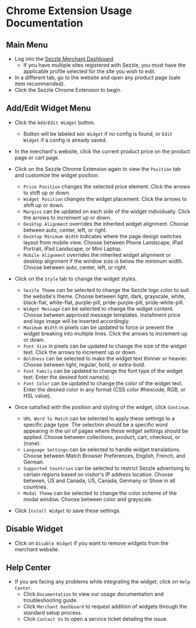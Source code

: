 # Chrome Extension Usage Documentation

<!-- ## Installation -->

## Main Menu
 * Log into the <a href="https://dashboard.sezzle.com/merchant/" target="_blank">Sezzle Merchant Dashboard</a>
	- If you have multiple sites registered with Sezzle, you must have the applicable profile selected for the site you wish to edit.
 * In a different tab, go to the website and open any product page (sale item recommended).
 * Click the Sezzle Chrome Extension to begin.

## Add/Edit Widget Menu
 * Click the `Add/Edit Widget` button.
      - Button will be labeled `Add Widget` if no config is found, or `Edit Widget` if a config is already saved.
 * In the merchant's website, click the current product price on the product page or cart page.
 * Click on the Sezzle Chrome Extension again to view the `Position` tab and customize the widget position.
    - `Price Position` changes the selected price element. Click the arrows to shift up or down.
    - `Widget Position` changes the widget placement. Click the arrows to shift up or down.
    - `Margins` can be updated on each side of the widget individually. Click the arrows to increment up or down.
    - `Desktop Alignment` overrides the inherited widget alignment. Choose between auto, center, left, or right.
    - `Desktop Minimum Width` indicates where the page design switches layout from mobile view. Choose between Phone Landscape, iPad Portrait, iPad Landscape, or Mini Laptop.
    - `Mobile Alignment` overrides the inherited widget alignment or desktop alignment if the window size is below the minimum width. Choose between auto, center, left, or right.

 * Click on the `Style` tab to change the widget styles.
    - `Sezzle Theme` can be selected to change the Sezzle logo color to suit the website's theme. Choose between light, dark, grayscale, white, black-flat, white-flat, purple-pill, pride-purple-pill, pride-white-pill.
    - `Widget Message` can be selected to change the widget content. Choose between approved message templates. Installment price and logo image will be inserted accordingly.
    - `Maximum Width` in pixels can be updated to force or prevent the widget breaking into multiple lines. Click the arrows to increment up or down.
    - `Font Size` in pixels can be updated to change the size of the widget text. Click the arrows to increment up or down.
    - `Boldness` can be selected to make the widget text thinner or heavier. Choose between light, regular, bold, or extra-bold.
    - `Font Family` can be updated to change the font type of the widget text. Enter the desired font name(s).
    - `Font Color` can be updated to change the color of the widget text. Enter the desired color in any format (CSS color #hexcode, RGB, or HSL value).

* Once satisfied with the position and styling of the widget, click `Continue`.
    - `URL Word to Match` can be selected to apply these settings to a specific page type. The selection should be a specific word appearing in the url of pages where these widget settings should be applied. Choose between collections, product, cart, checkout, or (none).
    - `Language Settings` can be selected to handle widget translations. Choose between Match Browser Preferences, English, French, and German.
    - `Supported Countries` can be selected to restrict Sezzle advertising to certain regions based on visitor's IP address location. Choose between, US and Canada, US, Canada, Germany or Show in all countries.
    - `Modal Theme` can be selected to change the color scheme of the modal window. Choose between color and grayscale.
 * Click `Install Widget` to save these settings.

## Disable Widget
 * Click on `Disable Widget` if you want to remove widgets from the merchant website.

## Help Center
 * If you are facing any problems while integrating the widget, click on `Help Center`.
    - Click `Documentation` to view our usage documentation and troubleshooting guide.
    - Click `Merchant Dashboard` to request addition of widgets through the standard setup process.
    - Click `Contact Us` to open a service ticket detailing the issue.
